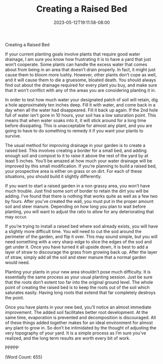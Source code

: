 ﻿---
title: "Creating a Raised Bed"
date: 2023-05-12T19:11:58-08:00
description: "Gardening Tips for Web Success"
featured_image: "/images/Gardening.jpg"
tags: ["Gardening"]
---

Creating a Raised Bed

If your current planting goals involve plants that require good water drainage, I am sure you know how frustrating it is to have a yard that just won’t cooperate. Some plants can handle the excess water that comes about from being in an area that doesn’t drain properly. In fact, it might just cause them to bloom more lushly. However, other plants don’t cope as well, and it will cause them to die a gruesome, bloated death. You should always find out about the drainage required for every plant you buy, and make sure that it won’t conflict with any of the areas you are considering planting it in.

In order to test how much water your designated patch of soil will retain, dig a hole approximately ten inches deep. Fill it with water, and come back in a day when all the water had disappeared. Fill it back up again. If the 2nd hole full of water isn’t gone in 10 hours, your soil has a low saturation point. This means that when water soaks into it, it will stick around for a long time before dissipating. This is unacceptable for almost any plant, and you are going to have to do something to remedy it if you want your plants to survive.

The usual method for improving drainage in your garden is to create a raised bed. This involves creating a border for a small bed, and adding enough soil and compost to it to raise it above the rest of the yard by at least 5 inches. You’ll be amazed at how much your water drainage will be improved by this small modification. If you’re planning to build a raised bed, your prospective area is either on grass or on dirt. For each of these situations, you should build it slightly differently.

If you want to start a raised garden in a non grassy area, you won’t have much trouble. Just find some sort of border to retain the dirt you will be adding. I’ve found that there is nothing that works quite as well as a few two by fours. After you’ve created the wall, you must put in the proper amount soil and steer manure. Depending on how long you plan to wait before planting, you will want to adjust the ratio to allow for any deteriorating that may occur.

If you’re trying to install a raised bed where sod already exists, you will have a slightly more difficult time. You will need to cut the sod around the perimeter of the garden, and flip it over. This may sound simple, but you will need something with a very sharp edge to slice the edges of the sod and get under it. Once you have turned it all upside down, it is best to add a layer of straw to discourage the grass from growing back up. After the layer of straw, simply add all the soil and steer manure that a normal garden would need.

Planting your plants in your new area shouldn’t pose much difficulty. It is essentially the same process as your usual planting session. Just be sure that the roots don’t extent too far into the original ground level. The whole point of creating the raised bed is to keep the roots out of the soil which saturates easily. Having long roots that extend that far completely destroys the point.

Once you have plants in your new bed, you’ll notice an almost immediate improvement. The added soil facilitates better root development. At the same time, evaporation is prevented and decomposition is discouraged. All of these things added together makes for an ideal environment for almost any plant to grow in. So don’t be intimidated by the thought of adjusting the very topography of your yard. It is a simple process as I’m sure you’ve realized, and the long term results are worth every bit of work.

PPPPP

(Word Count: 655)

